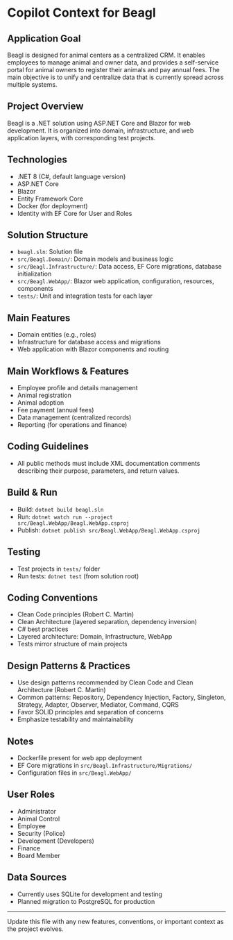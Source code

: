 # Copilot Context for Beagl

## Application Goal
Beagl is designed for animal centers as a centralized CRM. It enables employees to manage animal and owner data, and provides a self-service portal for animal owners to register their animals and pay annual fees. The main objective is to unify and centralize data that is currently spread across multiple systems.

## Project Overview
Beagl is a .NET solution using ASP.NET Core and Blazor for web development. It is organized into domain, infrastructure, and web application layers, with corresponding test projects.

## Technologies
- .NET 8 (C#, default language version)
- ASP.NET Core
- Blazor
- Entity Framework Core
- Docker (for deployment)
- Identity with EF Core for User and Roles

## Solution Structure
- `beagl.sln`: Solution file
- `src/Beagl.Domain/`: Domain models and business logic
- `src/Beagl.Infrastructure/`: Data access, EF Core migrations, database initialization
- `src/Beagl.WebApp/`: Blazor web application, configuration, resources, components
- `tests/`: Unit and integration tests for each layer

## Main Features
- Domain entities (e.g., roles)
- Infrastructure for database access and migrations
- Web application with Blazor components and routing

## Main Workflows & Features
- Employee profile and details management
- Animal registration
- Animal adoption
- Fee payment (annual fees)
- Data management (centralized records)
- Reporting (for operations and finance)

## Coding Guidelines
- All public methods must include XML documentation comments describing their purpose, parameters, and return values.

## Build & Run
- Build: `dotnet build beagl.sln`
- Run: `dotnet watch run --project src/Beagl.WebApp/Beagl.WebApp.csproj`
- Publish: `dotnet publish src/Beagl.WebApp/Beagl.WebApp.csproj`

## Testing
- Test projects in `tests/` folder
- Run tests: `dotnet test` (from solution root)

## Coding Conventions
- Clean Code principles (Robert C. Martin)
- Clean Architecture (layered separation, dependency inversion)
- C# best practices
- Layered architecture: Domain, Infrastructure, WebApp
- Tests mirror structure of main projects

## Design Patterns & Practices
- Use design patterns recommended by Clean Code and Clean Architecture (Robert C. Martin)
- Common patterns: Repository, Dependency Injection, Factory, Singleton, Strategy, Adapter, Observer, Mediator, Command, CQRS
- Favor SOLID principles and separation of concerns
- Emphasize testability and maintainability

## Notes
- Dockerfile present for web app deployment
- EF Core migrations in `src/Beagl.Infrastructure/Migrations/`
- Configuration files in `src/Beagl.WebApp/`

## User Roles
- Administrator
- Animal Control
- Employee
- Security (Police)
- Development (Developers)
- Finance
- Board Member

## Data Sources
- Currently uses SQLite for development and testing
- Planned migration to PostgreSQL for production

---
Update this file with any new features, conventions, or important context as the project evolves.

